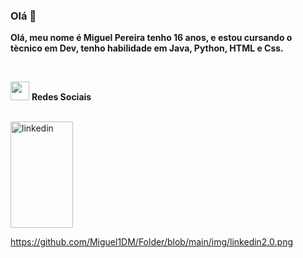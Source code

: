 ### Olá 👋

**Olá, meu nome é Miguel Pereira tenho 16 anos, e estou cursando o tècnico em Dev, tenho habilidade em Java, Python, HTML e Css.**

<br>


<img src="https://github.com/Miguel1DM/Folder/blob/main/img/internet.png" width = "30px" > **Redes Sociais**

<br>

<a href="https://github.com/Miguel1DM/Folder/blob/main/img/linkedin2.0.png" target="_blank">
  <img src="https://github.com/Miguel1DM/Folder/blob/main/img/linkedin2.0.png" alt="linkedin" width="100" height="170">
</a>


https://github.com/Miguel1DM/Folder/blob/main/img/linkedin2.0.png


